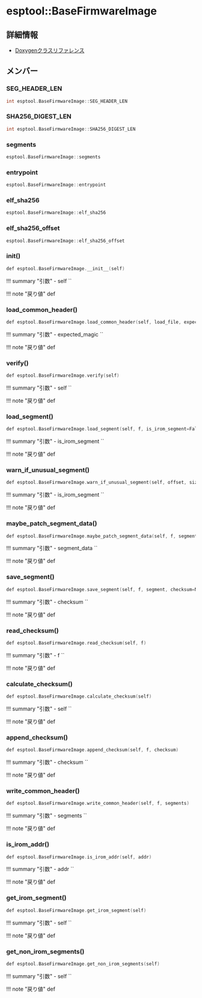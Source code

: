 # esptool::BaseFirmwareImage



## 詳細情報

- [Doxygenクラスリファレンス](https://lang-ship.com/reference/ESP32/latest/classesptool_1_1_base_firmware_image.html)

## メンバー

###  SEG_HEADER_LEN

```c
int esptool.BaseFirmwareImage::SEG_HEADER_LEN
```


###  SHA256_DIGEST_LEN

```c
int esptool.BaseFirmwareImage::SHA256_DIGEST_LEN
```


###  segments

```c
esptool.BaseFirmwareImage::segments
```


###  entrypoint

```c
esptool.BaseFirmwareImage::entrypoint
```


###  elf_sha256

```c
esptool.BaseFirmwareImage::elf_sha256
```


###  elf_sha256_offset

```c
esptool.BaseFirmwareImage::elf_sha256_offset
```


### __init__()



```c
def esptool.BaseFirmwareImage.__init__(self)
```

!!! summary "引数"
	- self `` 

!!! note "戻り値"
	def



### load_common_header()



```c
def esptool.BaseFirmwareImage.load_common_header(self, load_file, expected_magic)
```

!!! summary "引数"
	- expected_magic `` 

!!! note "戻り値"
	def



### verify()



```c
def esptool.BaseFirmwareImage.verify(self)
```

!!! summary "引数"
	- self `` 

!!! note "戻り値"
	def



### load_segment()


 
```c
def esptool.BaseFirmwareImage.load_segment(self, f, is_irom_segment=False)
```

!!! summary "引数"
	- is_irom_segment `` 

!!! note "戻り値"
	def



### warn_if_unusual_segment()



```c
def esptool.BaseFirmwareImage.warn_if_unusual_segment(self, offset, size, is_irom_segment)
```

!!! summary "引数"
	- is_irom_segment `` 

!!! note "戻り値"
	def



### maybe_patch_segment_data()


 
```c
def esptool.BaseFirmwareImage.maybe_patch_segment_data(self, f, segment_data)
```

!!! summary "引数"
	- segment_data `` 

!!! note "戻り値"
	def



### save_segment()


 
```c
def esptool.BaseFirmwareImage.save_segment(self, f, segment, checksum=None)
```

!!! summary "引数"
	- checksum `` 

!!! note "戻り値"
	def



### read_checksum()


 
```c
def esptool.BaseFirmwareImage.read_checksum(self, f)
```

!!! summary "引数"
	- f `` 

!!! note "戻り値"
	def



### calculate_checksum()


 
```c
def esptool.BaseFirmwareImage.calculate_checksum(self)
```

!!! summary "引数"
	- self `` 

!!! note "戻り値"
	def



### append_checksum()


 
```c
def esptool.BaseFirmwareImage.append_checksum(self, f, checksum)
```

!!! summary "引数"
	- checksum `` 

!!! note "戻り値"
	def



### write_common_header()



```c
def esptool.BaseFirmwareImage.write_common_header(self, f, segments)
```

!!! summary "引数"
	- segments `` 

!!! note "戻り値"
	def



### is_irom_addr()


 
```c
def esptool.BaseFirmwareImage.is_irom_addr(self, addr)
```

!!! summary "引数"
	- addr `` 

!!! note "戻り値"
	def



### get_irom_segment()



```c
def esptool.BaseFirmwareImage.get_irom_segment(self)
```

!!! summary "引数"
	- self `` 

!!! note "戻り値"
	def



### get_non_irom_segments()



```c
def esptool.BaseFirmwareImage.get_non_irom_segments(self)
```

!!! summary "引数"
	- self `` 

!!! note "戻り値"
	def



